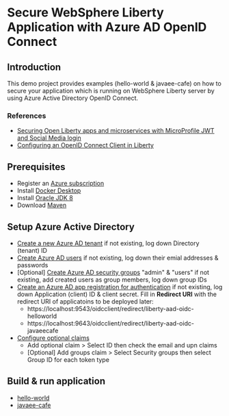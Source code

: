 # Secure WebSphere Liberty Application with Azure AD OpenID Connect

## Introduction
This demo project provides examples (hello-world & javaee-cafe) on how to secure your application which is running on WebSphere Liberty server by using Azure Active Directory OpenID Connect.

### References
- [Securing Open Liberty apps and microservices with MicroProfile JWT and Social Media login](https://openliberty.io/blog/2019/08/29/securing-microservices-social-login-jwt.html)
- [Configuring an OpenID Connect Client in Liberty](https://www.ibm.com/support/knowledgecenter/SSEQTP_liberty/com.ibm.websphere.wlp.doc/ae/twlp_config_oidc_rp.html)

## Prerequisites
- Register an [Azure subscription](https://azure.microsoft.com/en-us/)
- Install [Docker Desktop](https://www.docker.com/products/docker-desktop)
- Install [Oracle JDK 8](https://www.oracle.com/java/technologies/javase-jdk8-downloads.html)
- Download [Maven](https://maven.apache.org/download.cgi)

## Setup Azure Active Directory
- [Create a new Azure AD tenant](https://docs.microsoft.com/en-us/azure/active-directory/develop/quickstart-create-new-tenant#create-a-new-azure-ad-tenant) if not existing, log down Directory (tenant) ID
- [Create Azure AD users](https://docs.microsoft.com/en-us/azure/openshift/howto-aad-app-configuration#create-a-new-azure-active-directory-user) if not existing, log down their emial addresses & passwords
- [Optional] [Create Azure AD security groups](https://docs.microsoft.com/en-us/azure/openshift/howto-aad-app-configuration#create-an-azure-ad-security-group) "admin" & "users" if not existing, add created users as group members, log down group IDs 
- [Create an Azure AD app registration for authentication](https://docs.microsoft.com/en-us/azure/openshift/configure-azure-ad-ui#create-an-azure-active-directory-application-for-authentication) if not existing, log down Application (client) ID & client secret. Fill in <b>Redirect URI</b> with the redirect URI of applicatoins to be deployed later:
  - https://<span></span>localhost:9543/oidcclient/redirect/liberty-aad-oidc-helloworld
  - https://<span></span>localhost:9643/oidcclient/redirect/liberty-aad-oidc-javaeecafe
- [Configure optional claims](https://docs.microsoft.com/en-us/azure/openshift/configure-azure-ad-ui#configure-optional-claims)
  - Add optional claim > Select ID then check the email and upn claims
  - [Optional] Add groups claim > Select Security groups then select Group ID for each token type

## Build & run application
- [hello-world](https://github.com/majguo/liberty-aad-oidc/tree/master/hello-world)
- [javaee-cafe](https://github.com/majguo/liberty-aad-oidc/tree/master/javaee-cafe)
